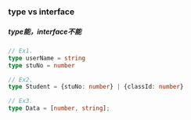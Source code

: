 ### type vs interface
##### type能，interface不能
```ts
// Ex1.
type userName = string
type stuNo = number

// Ex2.
type Student = {stuNo: number} | {classId: number}

// Ex3.
type Data = [number, string];

```